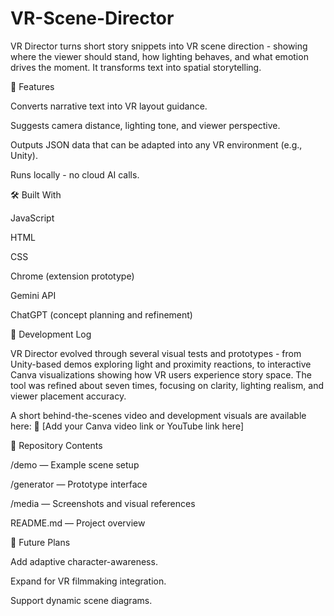 # VR-Scene-Director

VR Director turns short story snippets into VR scene direction - showing where the viewer should stand, how lighting behaves, and what emotion drives the moment.
It transforms text into spatial storytelling.

🧩 Features

Converts narrative text into VR layout guidance.

Suggests camera distance, lighting tone, and viewer perspective.

Outputs JSON data that can be adapted into any VR environment (e.g., Unity).

Runs locally - no cloud AI calls.

🛠 Built With

JavaScript

HTML

CSS

Chrome (extension prototype)

Gemini API

ChatGPT (concept planning and refinement)

🧠 Development Log

VR Director evolved through several visual tests and prototypes - from Unity-based demos exploring light and proximity reactions, to interactive Canva visualizations showing how VR users experience story space.
The tool was refined about seven times, focusing on clarity, lighting realism, and viewer placement accuracy.

A short behind-the-scenes video and development visuals are available here:
🎥 [Add your Canva video link or YouTube link here]

📁 Repository Contents

/demo — Example scene setup

/generator — Prototype interface

/media — Screenshots and visual references

README.md — Project overview

🌱 Future Plans

Add adaptive character-awareness.

Expand for VR filmmaking integration.

Support dynamic scene diagrams.
